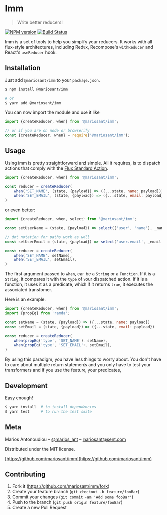 # Imm

> Write better reducers!

[![NPM version](https://img.shields.io/npm/v/@mariosant/imm.svg)](https://www.npmjs.com/package/@mariosant/imm)
[![Build Status](https://travis-ci.org/mariosant/imm.svg?branch=master)](https://travis-ci.org/mariosant/imm)

Imm is a set of tools to help you simplify your reducers. It works with all flux-style architectures, including Redux, Recompose's `withReducer` and React's `useReducer` hook.  

## Installation

Just add `@mariosant/imm` to your `package.json`.
```bash
$ npm install @mariosant/imm

# or
$ yarn add @mariosant/imm
```

You can now import the module and use it like
```javascript
import {createReducer, when} from '@mariosant/imm';

// or if you are on node or browserify
const {createReducer, when} = require('@mariosant/imm');
```

## Usage

Using imm is pretty straightforward and simple. All it requires, is to dispatch actions that comply with the [Flux Standard Action](https://github.com/redux-utilities/flux-standard-action).

```javascript
import {createReducer, when} from '@mariosant/imm';

const reducer = createReducer(
    when('SET_NAME', (state, {payload}) => ({...state, name: payload})),
    when('SET_EMAIL', (state, {payload}) => ({...state, email: payload})),
)
```

or even better:
```javascript
import {createReducer, when, select} from '@mariosant/imm';

const setUserName = (state, {payload}) => select(['user', 'name'], _name => payload, state)

// dot notation for paths work as well
const setUserEmail = (state, {payload}) => select('user.email', _email => payload, state)

const reducer = createReducer(
    when('SET_NAME', setName),
    when('SET_EMAIL', setEmail),
)
```

The first argument passed to `when`, can be a `String` or a `Function`. If it is a `String`, it compares it with the `type` of your dispatched action. If it is a function, it uses it as a predicate, which if it returns `true`, it executes the associated transfomer.

Here is an example.
```javascript
import {createReducer, when} from '@mariosant/imm';
import {propEq} from 'ramda';

const setName = (state, {payload}) => ({...state, name: payload})
const setEmail = (state, {payload}) => ({...state, email: payload})

const reducer = createReducer(
    when(propEq('type', 'SET_NAME'), setName),
    when(propEq('type', 'SET_EMAIL'), setEmail),
)
```

By using this paradigm, you have less things to worry about. You don't have to care about multiple return statements and you only have to test your transformers and if you use the feature, your predicates,

## Development
Easy enough!

```bash
$ yarn install  # to install dependencies
$ yarn test     # to run the test suite
```

## Meta

Marios Antonoudiou – [@marios_ant](https://twitter.com/marios_ant) – mariosant@sent.com

Distributed under the MIT license.

[https://github.com/mariosant/imm](https://github.com/mariosant/imm)

## Contributing

1. Fork it (<https://github.com/mariosant/imm/fork>)
2. Create your feature branch (`git checkout -b feature/fooBar`)
3. Commit your changes (`git commit -am 'Add some fooBar'`)
4. Push to the branch (`git push origin feature/fooBar`)
5. Create a new Pull Request